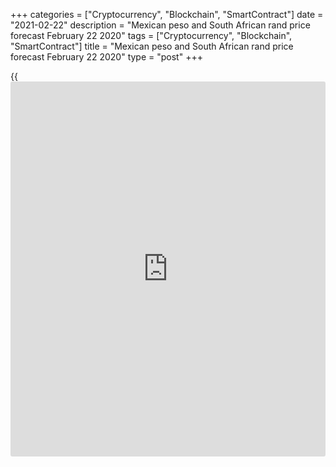 +++
categories = ["Cryptocurrency", "Blockchain", "SmartContract"]
date = "2021-02-22"
description = "Mexican peso and South African rand price forecast February 22 2020"
tags = ["Cryptocurrency", "Blockchain", "SmartContract"]
title = "Mexican peso and South African rand price forecast February 22 2020"
type = "post"
+++

{{<iframe id="large-banner" src="https://www.bounty.group/#slide=10.0" width="100%" height="600" scrolling="no" style="border: 0px solid rgb(216, 221, 230); border-radius: 3px;">}}

2021-02-22

2021-02-22

Forex held hostage by the Fed. Forecast as of 22.02.2021Dmitri Demidenko

For now, the Fed doesn't even think about raising rates and curtailing
QE [policy](https://www.fintechee.com/policy/), but what will happen when the central bank gets down to
business? To answer this question, it makes sense to refer to the 2013
events. Let us discuss the Forex outlook and make up a trading plan for
[USDMXN][1] and [USDZAR][2].

## Monthly peso and rand fundamental forecast

Extrapolation is typical not only for technical but also for fundamental
analysis. The recessions followed by the global economic recovery are
serious food for thought. The dollar smile theory, a V-shaped stock
market recovery, and a rally in Treasury yields have all occurred in the
previous economic crisis. If so, the plan of action is known.

Currently, there are many analogies with the 2013 taper tantrum, when
Ben Bernanke, the head of the Fed, provoked panic in the financial
markets with his statement about the closing of the QE program. The
yield on 10-year US bonds rose 125 bps from May to December, and risky
currencies were actively sold off as carry traders flee. From June 2020
to February 2021, Treasury rates increased by 85 bps. Although the main
reason for the rally is the belief in the recovery of the US and world
economies, some patterns in the movement of exchange rates can be found
this time.

7.5 years ago, the Australian and New Zealand dollars were affected the
most among the G10 monetary units. While the euro, yen, and pound's
positions were stable. The first two assets, along with the US dollar,
are the main funding currencies, so exiting carry trades makes it easy
to explain the reasons for their success. Noteworthy is the weakening of
the yen in October-December 2013 against the background of continued
high global risk appetite.

### USD price changes versus the G10 currencies after the Fed's
statement about the QE tapering in 2013



 _Source: Nordea Markets._

Taking a broader range of assets, including emerging market currencies,
the biggest losers 7.5 years ago were the high-yielding currencies with
current account deficits of Central America, Asia, and Africa.

### The reaction of major world currencies to the Fed's statement about
the 2013 QE program curtailment



 _Source: Nordea Markets._

How can the presented research be used? There are two [options](https://www.fixpro.org/post/options-liquidity/). Wait
until the Fed's stance becomes hawkish, which most likely will not
happen before the second half of this year. Or assume that the rally in
Treasury yields is about to come to an end. Investors will understand
that the rising debt market rates will not worry the Fed, which will
continue to remain passive. As a result, May-December 2013 and June
2020-February 2021 outsiders can quickly turn into the main Forex
favorites.

### [USDMXN][1] and [USDZAR][2] trading plan for a month

First of all, we are talking about the South African rand and the
Mexican peso. About 82% of Mexico's exports go to the United States, and
the US economy's strong recovery will support the peso. South African
exports are more diversified. The country's main partners are world
leaders in economics, China, Germany, and the US. In connection with the
above, sell [USDMXN][1] on the rise to 20.95 and 21.06, and enter
[USDZAR][2] short trades when the price rebounds from resistances at
15.1 and 15.27.







## Price chart of USDMXN in real time mode

The content of this article reflects the author’s opinion and does not
necessarily reflect the official position of LiteForex. The material
published on this page is provided for informational purposes only and
should not be considered as the provision of investment advice for the
purposes of Directive 2004/39/EC.

Rate this article:

{{value}}

( {{count}} {{title}} )

   1. my.liteforex.com/trading/chart?symbol=USDMXN&returnUrl=true
   2. my.liteforex.com/trading/chart?symbol=USDZAR&returnUrl=true